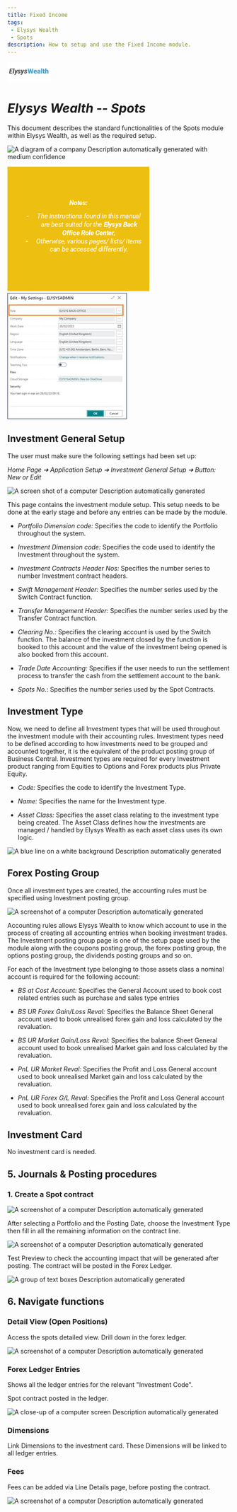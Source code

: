 ```yaml
---
title: Fixed Income
tags: 
 - Elysys Wealth
 - Spots
description: How to setup and use the Fixed Income module.
---
```

![/assets/img/ElysysLoansLogo.png](../../assets/img/ElysysWealthLogo.png)

# ***Elysys Wealth -- Spots***

This document describes the standard functionalities of the Spots module
within Elysys Wealth, as well as the required setup.

![A diagram of a company Description automatically generated with medium
confidence](../../assets/img/Spots/image001.png)

 ![Graphical user interface, application Description automatically generated](../../assets/img/Spots/image022.png)
 ![Graphical user interface, application Description automatically generated](../../assets/img/Spots/image002.png)


## Investment General Setup

The user must make sure the following settings had been set up:

*Home Page ➔ Application Setup ➔ Investment General Setup ➔ Button: New
or Edit*

![A screen shot of a computer Description automatically
generated](../../assets/img/Spots/image003.png)

This page contains the investment module setup. This setup needs to be
done at the early stage and before any entries can be made by the
module.

-   *Portfolio Dimension code:* Specifies the code to identify the
    Portfolio throughout the system.

-   *Investment Dimension code:* Specifies the code used to identify the
    Investment throughout the system.

-   *Investment Contracts Header Nos:* Specifies the number series to
    number Investment contract headers.

-   *Swift Management Header:* Specifies the number series used by the
    Switch Contract function.

-   *Transfer Management Header:* Specifies the number series used by
    the Transfer Contract function.

-   *Clearing No.:* Specifies the clearing account is used by the Switch
    function. The balance of the investment closed by the function is
    booked to this account and the value of the investment being opened
    is also booked from this account.

-   *Trade Date Accounting:* Specifies if the user needs to run the
    settlement process to transfer the cash from the settlement account
    to the bank.

-   *Spots No.*: Specifies the number series used by the Spot Contracts.

## Investment Type

Now, we need to define all Investment types that will be used throughout
the investment module with their accounting rules. Investment types need
to be defined according to how investments need to be grouped and
accounted together, it is the equivalent of the product posting group of
Business Central. Investment types are required for every Investment
product ranging from Equities to Options and Forex products plus Private
Equity.

-   *Code:* Specifies the code to identify the Investment Type.

-   *Name:* Specifies the name for the Investment type.

-   *Asset Class:* Specifies the asset class relating to the investment
    type being created. The Asset Class defines how the investments are
    managed / handled by Elysys Wealth as each asset class uses its own
    logic.

![A blue line on a white background Description automatically
generated](../../assets/img/Spots/image004.png)

## Forex Posting Group

Once all investment types are created, the accounting rules must be
specified using Investment posting group.

![A screenshot of a computer Description automatically
generated](../../assets/img/Spots/image005.png)

Accounting rules allows Elysys Wealth to know which account to use in
the process of creating all accounting entries when booking investment
trades. The Investment posting group page is one of the setup page used
by the module along with the coupons posting group, the forex posting
group, the options posting group, the dividends posting groups and so
on.

For each of the Investment type belonging to those assets class a
nominal account is required for the following account:

-   *BS at Cost Account:* Specifies the General Account used to book
    cost related entries such as purchase and sales type entries

-   *BS UR Forex Gain/Loss Reval:* Specifies the Balance Sheet General
    account used to book unrealised forex gain and loss calculated by
    the revaluation.

-   *BS UR Market Gain/Loss Reval:* Specifies the balance Sheet General
    account used to book unrealised Market gain and loss calculated by
    the revaluation.

-   *PnL UR Market Reval:* Specifies the Profit and Loss General account
    used to book unrealised Market gain and loss calculated by the
    revaluation.

-   *PnL UR Forex G/L Reval:* Specifies the Profit and Loss General
    account used to book unrealised forex gain and loss calculated by
    the revaluation.

## Investment Card 

No investment card is needed.

## 5. Journals & Posting procedures 

### 1. Create a Spot contract 

 ![A screenshot of a computer Description automatically
 generated](../../assets/img/Spots/image006.png)

 After selecting a Portfolio and the Posting Date, choose the
 Investment Type then fill in all the remaining information on the
 contract line.

 ![A screenshot of a computer Description automatically
 generated](../../assets/img/Spots/image007.png)

 Test Preview to check the accounting impact that will be generated
 after posting. The contract will be posted in the Forex Ledger.

 ![A group of text boxes Description automatically
 generated](../../assets/img/Spots/image008.png)

## 6. Navigate functions 

### Detail View (Open Positions)

Access the spots detailed view. Drill down in the forex ledger.

![A screenshot of a computer Description automatically
generated](../../assets/img/Spots/image009.png)

### Forex Ledger Entries

 Shows all the ledger entries for the relevant "Investment Code".

 Spot contract posted in the ledger.

 ![A close-up of a computer screen Description automatically
 generated](../../assets/img/Spots/image010.png)


### Dimensions

Link Dimensions to the investment card. These Dimensions will be linked
to all ledger entries.

### Fees

Fees can be added via Line Details page, before posting the contract.

![A screenshot of a computer Description automatically
generated](../../assets/img/Spots/image011.png)
